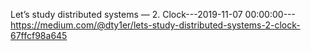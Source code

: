 Let’s study distributed systems — 2. Clock---2019-11-07 00:00:00---https://medium.com/@dty1er/lets-study-distributed-systems-2-clock-67ffcf98a645
